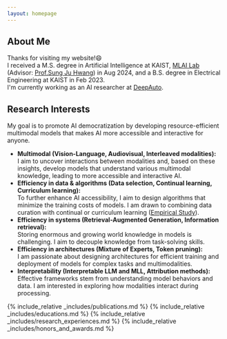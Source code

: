 ```yaml
---
layout: homepage
---
```


## About Me

Thanks for visiting my website!😄     
I received a M.S. degree in Artificial Intelligence at KAIST, [MLAI Lab](https://www.mlai-kaist.com/) (Advisor: [Prof.Sung Ju Hwang](http://www.sungjuhwang.com/)) in Aug 2024, and a B.S. degree in Electrical Engineering at KAIST in Feb 2023.     
I'm currently working as an AI researcher at [DeepAuto](https://www.deepauto.ai/).     

## Research Interests
My goal is to promote AI democratization by developing resource-efficient multimodal models that makes AI more accessible and interactive for anyone.
- **Multimodal (Vision-Language, Audiovisual, Interleaved modalities):**  
I aim to uncover interactions between modalities and, based on these insights, develop models that understand various multimodal knowledge, leading to more accessible and interactive AI.
- **Efficiency in data & algorithms (Data selection, Continual learning, Curriculum learning):**  
To further enhance AI accessibility, I aim to design algorithms that minimize the training costs of models. I am drawn to combining data curation with continual or curriculum learning ([Empirical Study](./assets/files/empirical_study.pdf)).
- **Efficiency in systems (Retrieval-Augmented Generation, Information retrieval):**  
Storing enormous and growing world knowledge in models is challenging. I aim to decouple knowledge from task-solving skills.
- **Efficiency in architectures (Mixture of Experts, Token pruning):**  
I am passionate about designing architectures for efficient training and deployment of models for complex tasks and multimodalities.
- **Interpretability (Interpretable LLM and MLL, Attribution methods):**   
Effective frameworks stem from understanding model behaviors and data. I am interested in exploring how modalities interact during processing.
    

{% include_relative _includes/publications.md %}
{% include_relative _includes/educations.md %}
{% include_relative _includes/research_experiences.md %}
{% include_relative _includes/honors_and_awards.md %}
